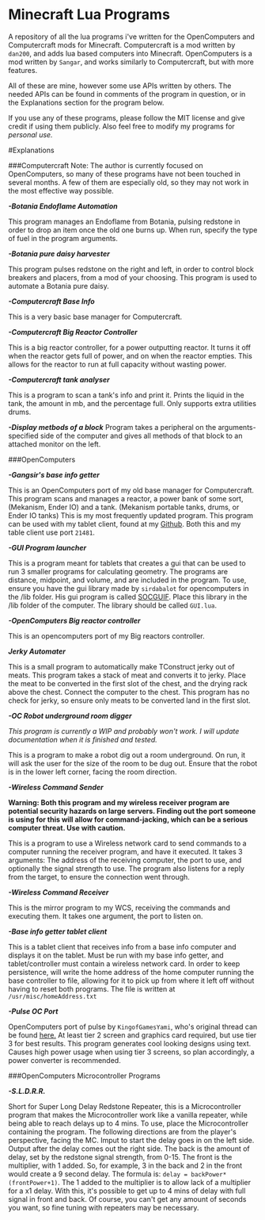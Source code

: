 # Minecraft Lua Programs
A repository of all the lua programs i've written for the OpenComputers and Computercraft mods for Minecraft.
Computercraft is a mod written by `dan200`, and adds lua based computers into Minecraft. OpenComputers is a mod written by `Sangar`, and works similarly to Computercraft, but with more features.

All of these are mine, however some use APIs written by others. The needed APIs can be found in comments of the program in question, or in the Explanations section for the program below.

If you use any of these programs, please follow the MIT license and give credit if using them publicly. Also feel free to modify my programs for *personal use.*

#Explanations

###Computercraft
Note: The author is currently focused on OpenComputers, so many of these programs have not been touched in several months. A few of them are especially old, so they may not work in the most effective way possible.


***-Botania Endoflame Automation***

This program manages an Endoflame from Botania, pulsing redstone in order to drop an item once the old one burns up. When run, specify the type of fuel in the program arguments.

***-Botania pure daisy harvester***

This program pulses redstone on the right and left, in order to control block breakers and placers, from a mod of your choosing. This program is used to automate a Botania pure daisy.

***-Computercraft Base Info***

This is a very basic base manager for Computercraft.

***-Computercraft Big Reactor Controller***

This is a big reactor controller, for a power outputting reactor. It turns it off when the reactor gets full of power, and on when the reactor empties. This allows for the reactor to run at full capacity without wasting power.

***-Computercraft tank analyser***

This is a program to scan a tank's info and print it. Prints the liquid in the tank, the amount in mb, and the percentage full. Only supports extra utilities drums.

***-Display metbods of a block***
Program takes a peripheral on the arguments-specified side of the computer and gives all methods of that block to an attached monitor on the left.


###OpenComputers


***-Gangsir's base info getter***

This is an OpenComputers port of my old base manager for Computercraft. This program scans and manages a reactor, a power bank of some sort, (Mekanism, Ender IO) and a tank. (Mekanism portable tanks, drums, or Ender IO tanks) This is my most frequently updated program. This program can be used with my tablet client, found at my [Github](https://github.com/NoahNMorton/MinecraftLuaPrograms). Both this and my table client use port `21481`.

***-GUI Program launcher***

This is a program meant for tablets that creates a gui that can be used to run 3 smaller programs for calculating geometry. The programs are distance, midpoint, and volume, and are included in the program. To use, ensure you have the gui library made by `sirdabalot` for opencomputers in the /lib folder. His gui program is called [SOCGUIF](https://raw.githubusercontent.com/sirdabalot/OCGUIFramework/master/SOCGUIF.lua). Place this library in the /lib folder of the computer. The library should be called `GUI.lua`.


***-OpenComputers Big reactor controller***

This is an opencomputers port of my Big reactors controller.

***Jerky Automater***

This is a small program to automatically make TConstruct jerky out of meats. This program takes a stack of meat and converts it to jerky. Place the meat to be converted in the first slot of the chest, and the drying rack above the chest. Connect the computer to the chest. This program has no check for jerky, so ensure only meats to be converted land in the first slot.

***-OC Robot underground room digger***

*This program is currently a WIP and probably won't work. I will update documentation when it is finished and tested.*

This is a program to make a robot dig out a room underground. On run, it will ask the user for the size of the room to be dug out. Ensure that the robot is in the lower left corner, facing the room direction.

***-Wireless Command Sender***

**Warning: Both this program and my wireless receiver program are potential security hazards on large servers. Finding out the port someone is using for this will allow for command-jacking, which can be a serious computer threat. Use with caution.**

This is a program to use a Wireless network card to send commands to a computer running the receiver program, and have it executed. It takes 3 arguments: The address of the receiving computer, the port to use, and optionally the signal strength to use. The program also listens for a reply from the target, to ensure the connection went through.

***-Wireless Command Receiver***

This is the mirror program to my WCS, receiving the commands and executing them. It takes one argument, the port to listen on.

***-Base info getter tablet client***

This is a tablet client that receives info from a base info computer and displays it on the tablet. Must be run with my base info getter, and tablet/controller must contain a wireless network card. In order to keep persistence, will write the home address of the home computer running the base controller to file, allowing for it to pick up from where it left off without having to reset both programs. The file is written at `/usr/misc/homeAddress.txt`

***-Pulse OC Port***

OpenComputers port of pulse by `KingofGamesYami`, who's original thread can be found [here.](http://www.computercraft.info/forums2/index.php?/topic/24500-pulse-it-just-looks-cool/)
At least tier 2 screen and graphics card required, but use tier 3 for best results.
This program generates cool looking designs using text.
Causes high power usage when using tier 3 screens, so plan accordingly, a power converter is recommended.

###OpenComputers Microcontroller Programs

***-S.L.D.R.R.***

Short for Super Long Delay Redstone Repeater, this is a Microcontroller program that makes the Microcontroller work like a vanilla repeater, while being able to reach delays up to 4 mins. To use, place the Microcontroller containing the program. The following directions are from the player's perspective, facing the MC. Imput to start the delay goes in on the left side. Output after the delay comes out the right side. The back is the amount of delay, set by the redstone signal strength, from 0-15. The front is the multiplier, with 1 added. So, for example, 3 in the back and 2 in the front would create a 9 second delay. The formula is:
`delay = backPower*(frontPower+1)`. The 1 added to the multiplier is to allow lack of a multiplier for a x1 delay. With this, it's possible to get up to 4 mins of delay with full signal in front and back. Of course, you can't get any amount of seconds you want, so fine tuning with repeaters may be necessary. 
